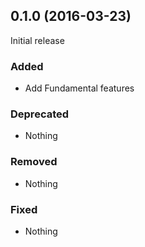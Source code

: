 ## 0.1.0 (2016-03-23)

Initial release

### Added

- Add Fundamental features

### Deprecated

- Nothing

### Removed

- Nothing

### Fixed

- Nothing
